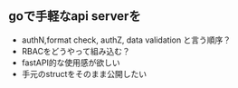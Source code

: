 ## goで手軽なapi serverを

- authN,format check, authZ, data validation と言う順序？
- RBACをどうやって組み込む？
- fastAPI的な使用感が欲しい
- 手元のstructをそのまま公開したい


